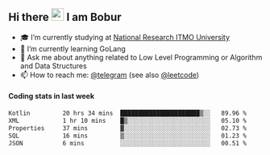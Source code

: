## Hi there <img src="https://media.giphy.com/media/hvRJCLFzcasrR4ia7z/giphy.gif" width="25px" height="25px"> I am Bobur

- :mortar_board: I’m currently studying at [National Research ITMO University](https://itmo.ru/)
- :seedling: I’m currently learning GoLang
- :speech_balloon: Ask me about anything related to Low Level Programming or Algorithm and Data Structures
- :mailbox: How to reach me: [@telegram](https://t.me/octoant) (see also [@leetcode](https://leetcode.com/octoant/))    

#### Coding stats in last week

<!--START_SECTION:waka-->

```txt
Kotlin         20 hrs 34 mins  ██████████████████████▒░░   89.96 %
XML            1 hr 10 mins    █▒░░░░░░░░░░░░░░░░░░░░░░░   05.10 %
Properties     37 mins         ▓░░░░░░░░░░░░░░░░░░░░░░░░   02.73 %
SQL            16 mins         ▒░░░░░░░░░░░░░░░░░░░░░░░░   01.23 %
JSON           6 mins          ░░░░░░░░░░░░░░░░░░░░░░░░░   00.51 %
```

<!--END_SECTION:waka-->
